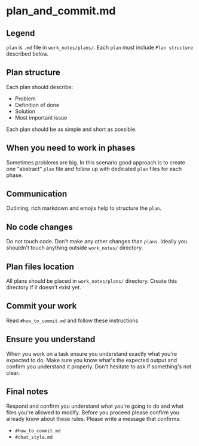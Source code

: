 # plan_and_commit.md

## Legend
`plan` is `.md` file in `work_notes/plans/`.
Each `plan` must include `Plan structure` described below.

## Plan structure
Each plan should describe:
- Problem
- Definition of done
- Solution
- Most important issue

Each plan should be as simple and short as possible.

## When you need to work in phases
Sometimes problems are big.
In this scenario good approach is to create one "abstract" `plan` file and follow
up with dedicated `plan` files for each phase.

## Communication
Outlining, rich markdown and emojis help to structure the `plan`. 

## No code changes
Do not touch code.
Don't make any other changes than `plans`.
Ideally you shouldn't touch anything outside `work_notes/` directory.

## Plan files location
All plans should be placed in `work_notes/plans/` directory.
Create this directory if it doesn't exist yet.

## Commit your work
Read `#how_to_commit.md` and follow these instructions

## Ensure you understand
When you work on a task ensure you understand exactly what you're expected to do.
Make sure you know what's the expected output and confirm you understand it properly.
Don't hesitate to ask if something's not clear. 

## Final notes
Respond and confirm you understand what you're going to do and what files you're allowed to modify.
Before you proceed please confirm you already know about these rules.
Please write a message that confirms:
- `#how_to_commit.md`
- `#chat_style.md`
